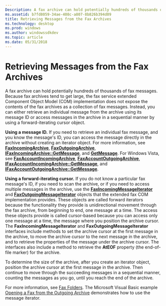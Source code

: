 ```yaml
---
Description: A fax archive can hold potentially hundreds of thousands of fax messages.
ms.assetid: b7fd8059-34ae-408c-a807-8b826b394d09
title: Retrieving Messages from the Fax Archives
ms.technology: desktop
ms.prod: windows
ms.author: windowssdkdev
ms.topic: article
ms.date: 05/31/2018
---
```


# Retrieving Messages from the Fax Archives

A fax archive can hold potentially hundreds of thousands of fax messages. Because fax archives tend to get large, the fax service extended Component Object Model (COM) implementation does not expose the contents of the fax archives as a collection of fax messages. Instead, you can either retrieve an individual message from the archive using its message ID or access messages in the archive in a sequential manner by using a forward-iterating cursor object.

**Using a message ID.** If you need to retrieve an individual fax message, and you know the message's ID, you can access the message directly in the archive without creating an iterator object. For more information, see [**FaxIncomingArchive**](-mfax-faxincomingarchive.md), [**FaxOutgoingArchive**](-mfax-faxoutgoingarchive.md), [**IFaxIncomingArchive::GetMessage**](/previous-versions/windows/desktop/api/FaxComex/), and [**GetMessage**](-mfax-faxoutgoingarchive-getmessage.md). For Windows Vista, see [**FaxAccountIncomingArchive**](-mfax-faxaccountincomingarchive.md), [**FaxAccountOutgoingArchive**](-mfax-faxaccountoutgoingarchive.md), [**IFaxAccountIncomingArchive::GetMessage**](/previous-versions/windows/desktop/api/FaxComex/), and [**IFaxAccountOutgoingArchive::GetMessage**](/previous-versions/windows/desktop/api/FaxComex/).

**Using a forward-iterating cursor.** If you do not know a particular fax message's ID, if you need to scan the archive, or if you need to access multiple messages in the archive, use the [**FaxIncomingMessageIterator**](-mfax-faxincomingmessageiterator.md) and [**FaxOutgoingMessageIterator**](-mfax-faxoutgoingmessageiterator.md) objects that the extended fax COM implementation provides. These objects are called forward iterators because the functionality they provide is unidirectional movement through the fax archive, from beginning to end, one message at a time. The access these objects provide is called cursor-based because you can access only one message at a time, the message where you position the archive cursor. The **FaxIncomingMessageIterator** and **FaxOutgoingMessageIterator** interfaces include methods to set the archive cursor at the first message in the archive, to move the archive cursor to the next message in the archive, and to retrieve the properties of the message under the archive cursor. The interfaces also include a method to retrieve the **AtEOF** property (the end-of-file marker) for the archive.

To determine the size of the archive, after you create an iterator object, position the archive cursor at the first message in the archive. Then continue to move through the succeeding messages in a sequential manner, counting the messages as you go, until you reach the end of the archive.

For more information, see [Fax Folders](-mfax-fax-folders.md). The Microsoft Visual Basic example [Opening a Fax from the Outgoing Archive](-mfax-opening-a-fax-from-the-outgoing-archive.md) demonstrates how to use the message iterator.

 

 



